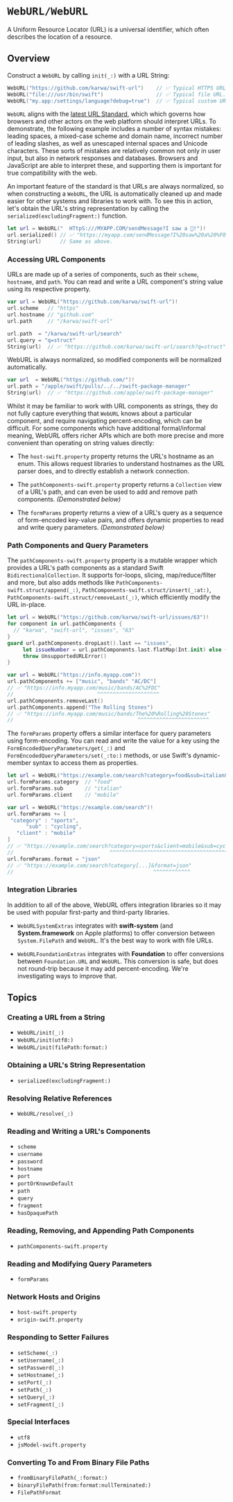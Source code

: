 # ``WebURL/WebURL``

A Uniform Resource Locator (URL) is a universal identifier, which often describes the location of a resource.

## Overview


Construct a `WebURL` by calling ``init(_:)`` with a URL String:

```swift
WebURL("https://github.com/karwa/swift-url")    // ✅ Typical HTTPS URL.
WebURL("file:///usr/bin/swift")                 // ✅ Typical file URL.
WebURL("my.app:/settings/language?debug=true")  // ✅ Typical custom URL.
```

`WebURL` aligns with the [latest URL Standard][URL-spec], which which governs how browsers and other
actors on the web platform should interpret URLs. To demonstrate, the following example includes a number of
syntax mistakes: leading spaces, a mixed-case scheme and domain name, incorrect number of leading slashes,
as well as unescaped internal spaces and Unicode characters. These sorts of mistakes are relatively common
not only in user input, but also in network responses and databases. Browsers and JavaScript are able to
interpret these, and supporting them is important for true compatibility with the web.

An important feature of the standard is that URLs are always normalized, so when constructing a `WebURL`,
the URL is automatically cleaned up and made easier for other systems and libraries to work with.
To see this in action, let's obtain the URL's string representation by calling the ``serialized(excludingFragment:)``
function.

```swift
let url = WebURL("  HTtpS:///MYAPP.COM/sendMessage?I saw a 🦆!")!
url.serialized() // ✅ "https://myapp.com/sendMessage?I%20saw%20a%20%F0%9F%A6%86!"
String(url)      // Same as above.
```


### Accessing URL Components


URLs are made up of a series of components, such as their ``scheme``, ``hostname``, and ``path``.
You can read and write a URL component's string value using its respective property.

```swift
var url = WebURL("https://github.com/karwa/swift-url")!
url.scheme   // "https"
url.hostname // "github.com"
url.path     // "/karwa/swift-url"

url.path  = "/karwa/swift-url/search"
url.query = "q=struct"
String(url)  // ✅ "https://github.com/karwa/swift-url/search?q=struct"
```

WebURL is always normalized, so modified components will be normalized automatically.

```swift
var url  = WebURL("https://github.com/")!
url.path = "/apple/swift/pulls/../../swift-package-manager"
String(url)  // ✅ "https://github.com/apple/swift-package-manager"
```

Whilst it may be familiar to work with URL components as strings, they do not fully capture everything that `WebURL`
knows about a particular component, and require navigating percent-encoding, which can be difficult. 
For some components which have additional formal/informal meaning, WebURL offers richer APIs which
are both more precise and more convenient than operating on string values directly:

- The ``host-swift.property`` property returns the URL's hostname as an enum.
  This allows request libraries to understand hostnames as the URL parser does, and to directly establish
  a network connection.

- The ``pathComponents-swift.property`` property returns a `Collection` view of a URL's path,
  and can even be used to add and remove path components. _(Demonstrated below)_

- The ``formParams`` property returns a view of a URL's query as a sequence of form-encoded key-value pairs,
  and offers dynamic properties to read and write query parameters. _(Demonstrated below)_


### Path Components and Query Parameters


The ``pathComponents-swift.property`` property is a mutable wrapper which provides a URL's path components
as a standard Swift `BidirectionalCollection`. It supports for-loops, slicing, map/reduce/filter and more,
but also adds methods like ``PathComponents-swift.struct/append(_:)``, ``PathComponents-swift.struct/insert(_:at:)``,
``PathComponents-swift.struct/removeLast(_:)``, which efficiently modify the URL in-place.

 ```swift
let url = WebURL("https://github.com/karwa/swift-url/issues/63")!
for component in url.pathComponents {
   // "karwa", "swift-url", "issues", "63"
}
guard url.pathComponents.dropLast().last == "issues",
      let issueNumber = url.pathComponents.last.flatMap(Int.init) else {
      throw UnsupportedURLError()
}

var url = WebURL("https://info.myapp.com")!
url.pathComponents += ["music", "bands" "AC/DC"]
// ✅ "https://info.myapp.com/music/bands/AC%2FDC"
//                           ^^^^^^^^^^^^^^^^^^^^
url.pathComponents.removeLast()
url.pathComponents.append("The Rolling Stones")
// ✅ "https://info.myapp.com/music/bands/The%20%Rolling%20Stones"
//                                        ^^^^^^^^^^^^^^^^^^^^^^^
```

The ``formParams`` property offers a similar interface for query parameters using form-encoding.
You can read and write the value for a key using the ``FormEncodedQueryParameters/get(_:)`` and 
``FormEncodedQueryParameters/set(_:to:)`` methods, or use Swift's dynamic-member syntax to access them
as properties.

 ```swift
let url = WebURL("https://example.com/search?category=food&sub=italian&client=mobile")!
url.formParams.category  // "food"
url.formParams.sub       // "italian"
url.formParams.client    // "mobile"

var url = WebURL("https://example.com/search")!
url.formParams += [
  "category" : "sports",
       "sub" : "cycling",
    "client" : "mobile"
]
// ✅ "https://example.com/search?category=sports&client=mobile&sub=cycling"
//                               ^^^^^^^^^^^^^^^^^^^^^^^^^^^^^^^^^^^^^^^^^^
url.formParams.format = "json"
// ✅ "https://example.com/search?category[...]&format=json"
//                                             ^^^^^^^^^^^^
```


### Integration Libraries


In addition to all of the above, WebURL offers integration libraries so it may be used with popular first-party and
third-party libraries.

- `WebURLSystemExtras` integrates with **swift-system** (and **System.framework** on Apple platforms) to offer
   conversion between `System.FilePath` and `WebURL`. It's the best way to work with file URLs.

- `WebURLFoundationExtras` integrates with **Foundation** to offer conversions between `Foundation.URL` and `WebURL`.
  This conversion is safe, but does not round-trip because it may add percent-encoding.
  We're investigating ways to improve that.

[URL-spec]: https://url.spec.whatwg.org/


## Topics


### Creating a URL from a String

- ``WebURL/init(_:)``
- ``WebURL/init(utf8:)``
- ``WebURL/init(filePath:format:)``

### Obtaining a URL's String Representation

- ``serialized(excludingFragment:)``

### Resolving Relative References

- ``WebURL/resolve(_:)``

### Reading and Writing a URL's Components

- ``scheme``
- ``username``
- ``password``
- ``hostname``
- ``port``
- ``portOrKnownDefault``
- ``path``
- ``query``
- ``fragment``
- ``hasOpaquePath``

### Reading, Removing, and Appending Path Components

- ``pathComponents-swift.property``

### Reading and Modifying Query Parameters

- ``formParams``

### Network Hosts and Origins

- ``host-swift.property``
- ``origin-swift.property``

### Responding to Setter Failures

- ``setScheme(_:)``
- ``setUsername(_:)``
- ``setPassword(_:)``
- ``setHostname(_:)``
- ``setPort(_:)``
- ``setPath(_:)``
- ``setQuery(_:)``
- ``setFragment(_:)``

### Special Interfaces

- ``utf8``
- ``jsModel-swift.property``

### Converting To and From Binary File Paths

- ``fromBinaryFilePath(_:format:)``
- ``binaryFilePath(from:format:nullTerminated:)``
- ``FilePathFormat``

